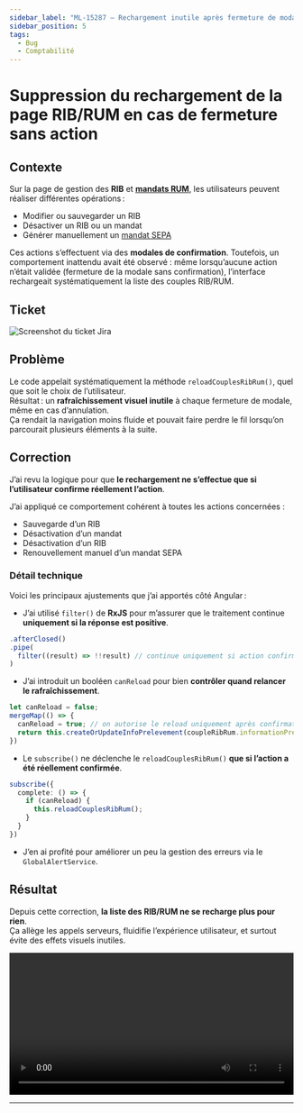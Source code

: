 ```yaml
---
sidebar_label: "ML-15287 – Rechargement inutile après fermeture de modale RIB/RUM"
sidebar_position: 5
tags:
  - Bug
  - Comptabilité
---
```


# Suppression du rechargement de la page RIB/RUM en cas de fermeture sans action

## Contexte

Sur la page de gestion des **RIB** et **[mandats RUM](../../../glossaire/Vocab_metier.md#couple-ribrum)**, les utilisateurs peuvent réaliser différentes opérations :

- Modifier ou sauvegarder un RIB
- Désactiver un RIB ou un mandat
- Générer manuellement un [mandat SEPA](../../../glossaire/Vocab_metier.md#mandat-sepa)

Ces actions s’effectuent via des **modales de confirmation**. Toutefois, un comportement inattendu avait été observé : même lorsqu’aucune action n’était validée (fermeture de la modale sans confirmation), l’interface rechargeait systématiquement la liste des couples RIB/RUM.

## Ticket

![Screenshot du ticket Jira](/img/fix/ml_15287.png)

## Problème

Le code appelait systématiquement la méthode `reloadCouplesRibRum()`, quel que soit le choix de l’utilisateur.  
Résultat : un **rafraîchissement visuel inutile** à chaque fermeture de modale, même en cas d’annulation.  
Ça rendait la navigation moins fluide et pouvait faire perdre le fil lorsqu’on parcourait plusieurs éléments à la suite.

## Correction

J’ai revu la logique pour que **le rechargement ne s’effectue que si l’utilisateur confirme réellement l’action**.

J’ai appliqué ce comportement cohérent à toutes les actions concernées :

- Sauvegarde d’un RIB
- Désactivation d’un mandat
- Désactivation d’un RIB
- Renouvellement manuel d’un mandat SEPA

### Détail technique

Voici les principaux ajustements que j’ai apportés côté Angular :

- J’ai utilisé `filter()` de **RxJS** pour m’assurer que le traitement continue **uniquement si la réponse est positive**.

```ts
.afterClosed()
.pipe(
  filter((result) => !!result) // continue uniquement si action confirmée
)
```

- J’ai introduit un booléen `canReload` pour bien **contrôler quand relancer le rafraîchissement**.

```ts
let canReload = false;
mergeMap(() => {
  canReload = true; // on autorise le reload uniquement après confirmation
  return this.createOrUpdateInfoPrelevement(coupleRibRum.informationPrelevement);
})

```

- Le `subscribe()` ne déclenche le `reloadCouplesRibRum()` **que si l’action a été réellement confirmée**.

```ts
subscribe({
  complete: () => {
    if (canReload) {
      this.reloadCouplesRibRum();
    }
  }
})
```

- J’en ai profité pour améliorer un peu la gestion des erreurs via le `GlobalAlertService`.

## Résultat

Depuis cette correction, **la liste des RIB/RUM ne se recharge plus pour rien**.  
Ça allège les appels serveurs, fluidifie l’expérience utilisateur, et surtout évite des effets visuels inutiles.  

<video controls width="100%">
  <source src="/videos/ml_15287.mp4" type="video/mp4"/>
  Votre navigateur ne supporte pas la vidéo HTML5.
</video>

---
